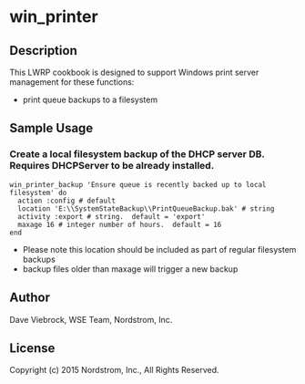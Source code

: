 # win_printer

## Description

This LWRP cookbook is designed to support Windows print server management for these functions:

* print queue backups to a filesystem

## Sample Usage

### Create a local filesystem backup of the DHCP server DB.  Requires DHCPServer to be already installed.

    win_printer_backup 'Ensure queue is recently backed up to local filesystem' do
      action :config # default
      location 'E:\\SystemStateBackup\\PrintQueueBackup.bak' # string
      activity :export # string.  default = 'export'
      maxage 16 # integer number of hours.  default = 16
    end

* Please note this location should be included as part of regular filesystem backups
* backup files older than maxage will trigger a new backup

## Author

Dave Viebrock, WSE Team, Nordstrom, Inc.

## License

Copyright (c) 2015 Nordstrom, Inc., All Rights Reserved.
